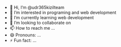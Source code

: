 - 👋 Hi, I’m @udr365kizilteam
- 👀 I’m interested in programing and web development
- 🌱 I’m currently learning web development
- 💞️ I’m looking to collaborate on 
- 📫 How to reach me ...
- 😄 Pronouns: ...
- ⚡ Fun fact: ...

<!---
alpha3301turk/alpha3301turk is a ✨ special ✨ repository because its `README.md` (this file) appears on your GitHub profile.
You can click the Preview link to take a look at your changes.
--->
